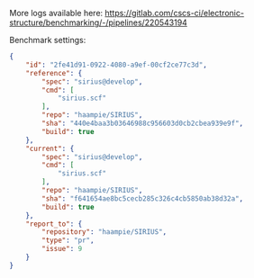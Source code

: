 More logs available here: https://gitlab.com/cscs-ci/electronic-structure/benchmarking/-/pipelines/220543194

Benchmark settings:

```json
{
    "id": "2fe41d91-0922-4080-a9ef-00cf2ce77c3d",
    "reference": {
        "spec": "sirius@develop",
        "cmd": [
            "sirius.scf"
        ],
        "repo": "haampie/SIRIUS",
        "sha": "440e4baa3b03646988c956603d0cb2cbea939e9f",
        "build": true
    },
    "current": {
        "spec": "sirius@develop",
        "cmd": [
            "sirius.scf"
        ],
        "repo": "haampie/SIRIUS",
        "sha": "f641654ae8bc5cecb285c326c4cb5850ab38d32a",
        "build": true
    },
    "report_to": {
        "repository": "haampie/SIRIUS",
        "type": "pr",
        "issue": 9
    }
}
```
